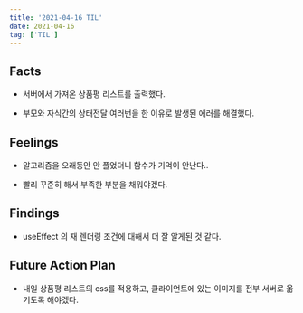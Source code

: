 ```yaml
---
title: '2021-04-16 TIL'
date: 2021-04-16
tag: ['TIL']
---
```


## Facts

- 서버에서 가져온 상품평 리스트를 출력했다.

- 부모와 자식간의 상태전달 여러번을 한 이유로 발생된 에러를 해결했다.

## Feelings

- 알고리즘을 오래동안 안 풀었더니 함수가 기억이 안난다..

- 빨리 꾸준히 해서 부족한 부분을 채워야겠다.

## Findings

- useEffect 의 재 렌더링 조건에 대해서 더 잘 알게된 것 같다.

## Future Action Plan

- 내일 상품평 리스트의 css를 적용하고, 클라이언트에 있는 이미지를 전부 서버로 옮기도록 해야겠다.
